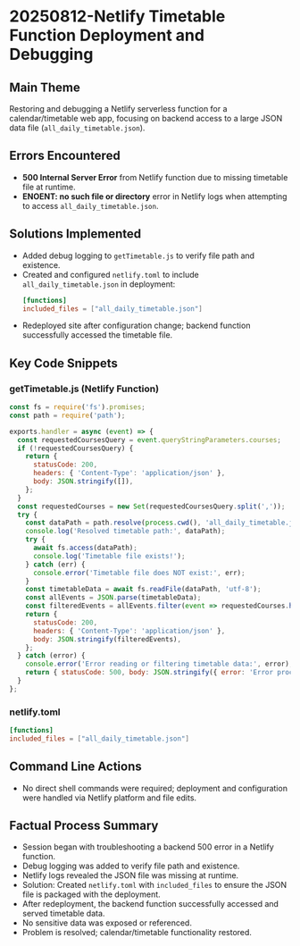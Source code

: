 # 20250812-Netlify Timetable Function Deployment and Debugging

## Main Theme
Restoring and debugging a Netlify serverless function for a calendar/timetable web app, focusing on backend access to a large JSON data file (`all_daily_timetable.json`).

## Errors Encountered
- **500 Internal Server Error** from Netlify function due to missing timetable file at runtime.
- **ENOENT: no such file or directory** error in Netlify logs when attempting to access `all_daily_timetable.json`.

## Solutions Implemented
- Added debug logging to `getTimetable.js` to verify file path and existence.
- Created and configured `netlify.toml` to include `all_daily_timetable.json` in deployment:
  ```toml
  [functions]
  included_files = ["all_daily_timetable.json"]
  ```
- Redeployed site after configuration change; backend function successfully accessed the timetable file.

## Key Code Snippets
### getTimetable.js (Netlify Function)
```javascript
const fs = require('fs').promises;
const path = require('path');

exports.handler = async (event) => {
  const requestedCoursesQuery = event.queryStringParameters.courses;
  if (!requestedCoursesQuery) {
    return {
      statusCode: 200,
      headers: { 'Content-Type': 'application/json' },
      body: JSON.stringify([]),
    };
  }
  const requestedCourses = new Set(requestedCoursesQuery.split(','));
  try {
    const dataPath = path.resolve(process.cwd(), 'all_daily_timetable.json');
    console.log('Resolved timetable path:', dataPath);
    try {
      await fs.access(dataPath);
      console.log('Timetable file exists!');
    } catch (err) {
      console.error('Timetable file does NOT exist:', err);
    }
    const timetableData = await fs.readFile(dataPath, 'utf-8');
    const allEvents = JSON.parse(timetableData);
    const filteredEvents = allEvents.filter(event => requestedCourses.has(event.ainekood));
    return {
      statusCode: 200,
      headers: { 'Content-Type': 'application/json' },
      body: JSON.stringify(filteredEvents),
    };
  } catch (error) {
    console.error('Error reading or filtering timetable data:', error);
    return { statusCode: 500, body: JSON.stringify({ error: 'Error processing timetable data.' }) };
  }
};
```

### netlify.toml
```toml
[functions]
included_files = ["all_daily_timetable.json"]
```

## Command Line Actions
- No direct shell commands were required; deployment and configuration were handled via Netlify platform and file edits.

## Factual Process Summary
- Session began with troubleshooting a backend 500 error in a Netlify function.
- Debug logging was added to verify file path and existence.
- Netlify logs revealed the JSON file was missing at runtime.
- Solution: Created `netlify.toml` with `included_files` to ensure the JSON file is packaged with the deployment.
- After redeployment, the backend function successfully accessed and served timetable data.
- No sensitive data was exposed or referenced.
- Problem is resolved; calendar/timetable functionality restored.
